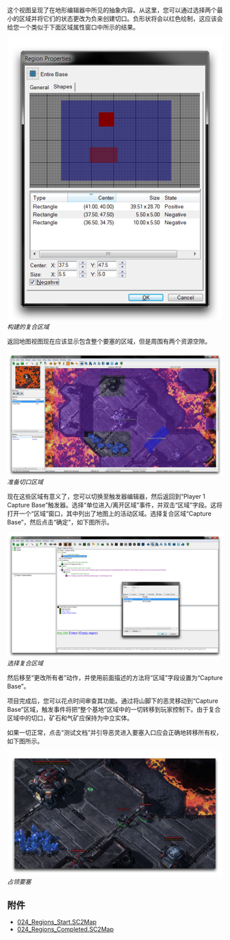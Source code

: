 这个视图呈现了在地形编辑器中所见的抽象内容。从这里，您可以通过选择两个最小的区域并将它们的状态更改为负来创建切口。负形状将会以红色绘制，这应该会给您一个类似于下面区域属性窗口中所示的结果。

[![构建的复合区域](./resources/024_Regions_Layer11.png)](./resources/024_Regions_Layer11.png)
*构建的复合区域*

返回地图视图现在应该显示包含整个要塞的区域，但是周围有两个资源空隙。

[![准备切口区域](./resources/024_Regions_Layer12.png)](./resources/024_Regions_Layer12.png)
*准备切口区域*

现在这些区域有意义了，您可以切换至触发器编辑器，然后返回到“Player 1 Capture Base”触发器。选择“单位进入/离开区域”事件，并双击“区域”字段。这将打开一个“区域”窗口，其中列出了地图上的活动区域。选择复合区域“Capture Base”，然后点击“确定”，如下图所示。

[![选择复合区域](./resources/024_Regions_Layer13.png)](./resources/024_Regions_Layer13.png)
*选择复合区域*

然后移至“更改所有者”动作，并使用前面描述的方法将“区域”字段设置为“Capture Base”。

项目完成后，您可以花点时间审查其功能。通过将山脚下的恶灵移动到“Capture Base”区域，触发事件将把“整个基地”区域中的一切转移到玩家控制下。由于复合区域中的切口，矿石和气矿应保持为中立实体。

如果一切正常，点击“测试文档”并引导恶灵进入要塞入口应会正确地转移所有权，如下图所示。

[![占领要塞](./resources/024_Regions_Layer14.png)](./resources/024_Regions_Layer14.png)
*占领要塞*

## 附件

- [024_Regions_Start.SC2Map](./maps/024_Regions_Start.SC2Map)
- [024_Regions_Completed.SC2Map](./maps/024_Regions_Completed.SC2Map)